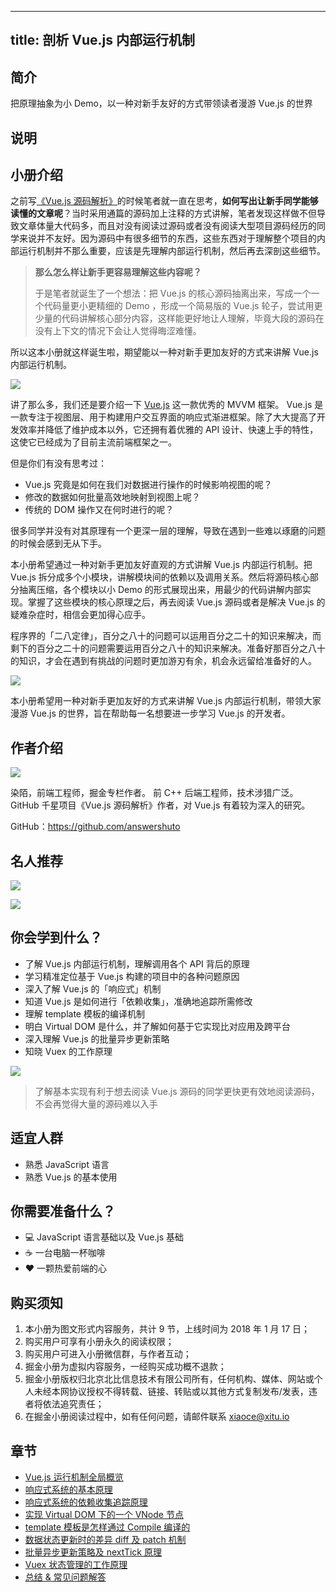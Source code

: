 
---
title: 剖析 Vue.js 内部运行机制
---

## 简介
把原理抽象为小 Demo，以一种对新手友好的方式带领读者漫游 Vue.js 的世界

## 说明
## 小册介绍

之前写[《Vue.js 源码解析》](https://github.com/answershuto/learnVue)的时候笔者就一直在思考，**如何写出让新手同学能够读懂的文章呢**？当时采用通篇的源码加上注释的方式讲解，笔者发现这样做不但导致文章体量大代码多，而且对没有阅读过源码或者没有阅读大型项目源码经历的同学来说并不友好。因为源码中有很多细节的东西，这些东西对于理解整个项目的内部运行机制并不那么重要，应该是先理解内部运行机制，然后再去深剖这些细节。

> **那么怎么样让新手更容易理解这些内容呢？**
> 
> 于是笔者就诞生了一个想法：把 Vue.js 的核心源码抽离出来，写成一个一个代码量更小更精细的 Demo ，形成一个简易版的 Vue.js 轮子，尝试用更少量的代码讲解核心部分内容，这样能更好地让人理解，毕竟大段的源码在没有上下文的情况下会让人觉得晦涩难懂。

所以这本小册就这样诞生啦，期望能以一种对新手更加友好的方式来讲解 Vue.js 内部运行机制。

![](https://p1-jj.byteimg.com/tos-cn-i-t2oaga2asx/gold-user-assets/2018/1/16/160fd1305bfb0545~tplv-t2oaga2asx-image.image)

讲了那么多，我们还是要介绍一下 [Vue.js](https://vuejs.org/) 这一款优秀的 MVVM 框架。 Vue.js 是一款专注于视图层、用于构建用户交互界面的响应式渐进框架。除了大大提高了开发效率并降低了维护成本以外，它还拥有着优雅的 API 设计、快速上手的特性，这使它已经成为了目前主流前端框架之一。

但是你们有没有思考过：

- Vue.js 究竟是如何在我们对数据进行操作的时候影响视图的呢？
- 修改的数据如何批量高效地映射到视图上呢？
- 传统的 DOM 操作又在何时进行的呢？

很多同学并没有对其原理有一个更深一层的理解，导致在遇到一些难以琢磨的问题的时候会感到无从下手。

本小册希望通过一种对新手更加友好直观的方式讲解 Vue.js 内部运行机制。把 Vue.js 拆分成多个小模块，讲解模块间的依赖以及调用关系。然后将源码核心部分抽离压缩，各个模块以小 Demo 的形式展现出来，用最少的代码讲解内部实现。掌握了这些模块的核心原理之后，再去阅读 Vue.js 源码或者是解决 Vue.js 的疑难杂症时，相信会更加得心应手。

程序界的「二八定律」，百分之八十的问题可以运用百分之二十的知识来解决，而剩下的百分之二十的问题需要运用百分之八十的知识来解决。准备好那百分之八十的知识，才会在遇到有挑战的问题时更加游刃有余，机会永远留给准备好的人。

![](https://p1-jj.byteimg.com/tos-cn-i-t2oaga2asx/gold-user-assets/2018/1/17/16102b7244c478b8~tplv-t2oaga2asx-image.image)

本小册希望用一种对新手更加友好的方式来讲解 Vue.js 内部运行机制，带领大家漫游 Vue.js 的世界，旨在帮助每一名想要进一步学习 Vue.js 的开发者。

## 作者介绍

![](https://p1-jj.byteimg.com/tos-cn-i-t2oaga2asx/gold-user-assets/2019/1/21/1686fb1d9edb209d~tplv-t2oaga2asx-image.image)

染陌，前端工程师，掘金专栏作者。 前 C++ 后端工程师，技术涉猎广泛。GitHub 千星项目《Vue.js 源码解析》作者，对 Vue.js 有着较为深入的研究。

GitHub：<https://github.com/answershuto>

## 名人推荐

![](https://p1-jj.byteimg.com/tos-cn-i-t2oaga2asx/gold-user-assets/2018/1/17/16102ba83431fd79~tplv-t2oaga2asx-image.image)

![](https://p1-jj.byteimg.com/tos-cn-i-t2oaga2asx/gold-user-assets/2018/1/17/16102bb35339d0a9~tplv-t2oaga2asx-image.image)

## 你会学到什么？

- 了解 Vue.js 内部运行机制，理解调用各个 API 背后的原理
- 学习精准定位基于 Vue.js 构建的项目中的各种问题原因
- 深入了解 Vue.js 的「响应式」机制
- 知道 Vue.js 是如何进行「依赖收集」，准确地追踪所需修改
- 理解 template 模板的编译机制
- 明白 Virtual DOM 是什么，并了解如何基于它实现比对应用及跨平台
- 深入理解 Vue.js 的批量异步更新策略
- 知晓 Vuex 的工作原理

![](https://p1-jj.byteimg.com/tos-cn-i-t2oaga2asx/gold-user-assets/2018/1/15/160f7d5318fea08c~tplv-t2oaga2asx-image.image)

> 了解基本实现有利于想去阅读 Vue.js 源码的同学更快更有效地阅读源码，不会再觉得大量的源码难以入手

## 适宜人群

- 熟悉 JavaScript 语言
- 熟悉 Vue.js 的基本使用

## 你需要准备什么？

- 💻 JavaScript 语言基础以及 Vue.js 基础
- ☕️ 一台电脑一杯咖啡
- ❤️ 一颗热爱前端的心

## 购买须知

1.  本小册为图文形式内容服务，共计 9 节，上线时间为 2018 年 1 月 17 日；
2.  购买用户可享有小册永久的阅读权限；
3.  购买用户可进入小册微信群，与作者互动；
4.  掘金小册为虚拟内容服务，一经购买成功概不退款；
5.  掘金小册版权归北京北比信息技术有限公司所有，任何机构、媒体、网站或个人未经本网协议授权不得转载、链接、转贴或以其他方式复制发布/发表，违者将依法追究责任；
6.  在掘金小册阅读过程中，如有任何问题，请邮件联系 <xiaoce@xitu.io>

## 章节
- [Vue.js 运行机制全局概览](<./vue.js-yun-xing-ji-zhi-quan-ju-gai-lan.md>)
- [响应式系统的基本原理](./xiang-ying-shi-xi-tong-de-ji-ben-yuan-li.md)
- [响应式系统的依赖收集追踪原理](./xiang-ying-shi-xi-tong-de-yi-lai-shou-ji-zhui-zong-yuan-li.md)
- [实现 Virtual DOM 下的一个 VNode 节点](<./shi-xian-virtual-dom-xia-de-yi-ge-vnode-jie-dian.md>)
- [template 模板是怎样通过 Compile 编译的](<./template-mo-ban-shi-zen-yang-tong-guo-compile-bian-yi-de.md>)
- [数据状态更新时的差异 diff 及 patch 机制](<./shu-ju-zhuang-tai-geng-xin-shi-de-chai-yi-diff-ji-patch-ji-zhi.md>)
- [批量异步更新策略及 nextTick 原理](<./pi-liang-yi-bu-geng-xin-ce-lue-ji-nexttick-yuan-li.md>)
- [Vuex 状态管理的工作原理](<./vuex-zhuang-tai-guan-li-de-gong-zuo-yuan-li.md>)
- [总结 \& 常见问题解答](<./zong-jie-and-chang-jian-wen-ti-jie-da.md>)

    